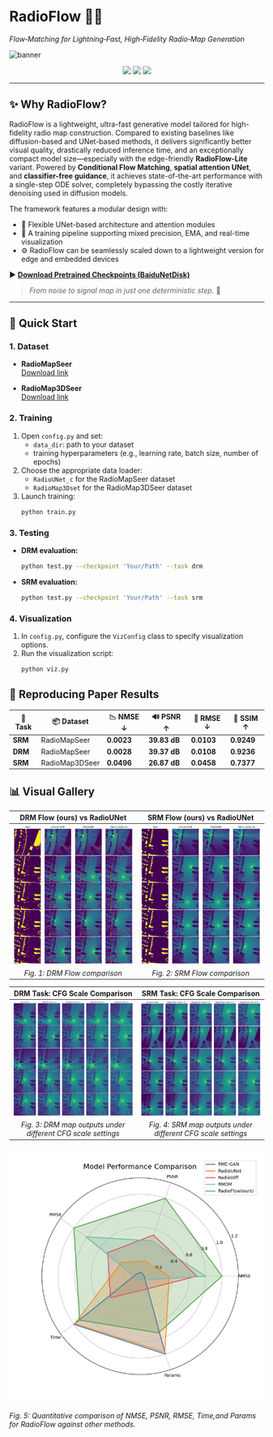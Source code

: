 # RadioFlow 🚀📡  
*Flow‑Matching for Lightning‑Fast, High‑Fidelity Radio‑Map Generation*

![banner](docs/RadioFlow_model.png)

<p align="center">
  <img src="https://img.shields.io/badge/Flow‑Matching-%F0%9F%94%A5-red">
  <img src="https://img.shields.io/badge/One‑Step%20Sampling-%E2%9C%85-00b300">
  <img src="https://img.shields.io/badge/Edge‑Ready-%F0%9F%92%AA-blue">
</p>

---
## ✨ Why RadioFlow?

RadioFlow is a lightweight, ultra-fast generative model tailored for high-fidelity radio map construction. Compared to existing baselines like diffusion-based and UNet-based methods, it delivers significantly better visual quality, drastically reduced inference time, and an exceptionally compact model size—especially with the edge-friendly **RadioFlow-Lite** variant. Powered by **Conditional Flow Matching**, **spatial attention UNet**, and **classifier-free guidance**, it achieves state-of-the-art performance with a single-step ODE solver, completely bypassing the costly iterative denoising used in diffusion models.

The framework features a modular design with:
- 🧱 Flexible UNet-based architecture and attention modules  
- 🧠 A training pipeline supporting mixed precision, EMA, and real-time visualization  
- ⚙️ RadioFlow can be seamlessly scaled down to a lightweight version for edge and embedded devices

▶️ **[Download Pretrained Checkpoints (BaiduNetDisk)](https://pan.baidu.com/s/1uuIglmtNukc6_RjFsE7Z_w?pwd=n8f4)**

> *From noise to signal map in just one deterministic step.* 🚀
---
## 🚀 Quick Start

### 1. Dataset

- **RadioMapSeer**  
  [Download link](https://radiomapseer.github.io/)

- **RadioMap3DSeer**  
  [Download link](https://drive.google.com/file/d/1YW3RyM9KYBe110CXC5aZJJ0MAIti65bY/view)

### 2. Training

1. Open `config.py` and set:
   - `data_dir`: path to your dataset
   - training hyperparameters (e.g., learning rate, batch size, number of epochs)
2. Choose the appropriate data loader:
   - `RadioUNet_c` for the RadioMapSeer dataset  
   - `RadioMap3Dset` for the RadioMap3DSeer dataset
3. Launch training:
   ```bash
   python train.py
   ```

### 3. Testing

- **DRM evaluation:**
  ```bash
  python test.py --checkpoint 'Your/Path' --task drm
  ```
- **SRM evaluation:**
  ```bash
  python test.py --checkpoint 'Your/Path' --task srm
  ```

### 4. Visualization

1. In `config.py`, configure the `VizConfig` class to specify visualization options.
2. Run the visualization script:
   ```bash
   python viz.py
   ```
## 📝 Reproducing Paper Results

| 🧪 Task | 📦 Dataset        | 📉 NMSE ↓  | 🔊 PSNR ↑   | 📏 RMSE ↓  | 🧠 SSIM ↑  |
|--------|-------------------|------------|-------------|------------|------------|
| **SRM** | RadioMapSeer      | **0.0023** | **39.83 dB** | **0.0103** | **0.9249** |
| **DRM** | RadioMapSeer      | **0.0028** | **39.37 dB** | **0.0108** | **0.9236** |
| **SRM** | RadioMap3DSeer    | **0.0496** | **26.87 dB** | **0.0458** | **0.7377** |



## 📊 Visual Gallery
| DRM Flow (ours) vs RadioUNet | SRM Flow (ours) vs RadioUNet |
|:----------------------------:|:----------------------------:|
| ![DRM](Compare_Results/DRM_flow_unet_comparison.png) | ![SRM](Compare_Results/SRM_flow_unet_comparison.png) |
| *Fig. 1: DRM Flow comparison* | *Fig. 2: SRM Flow comparison* |

| DRM Task: CFG Scale Comparison                                          | SRM Task: CFG Scale Comparison                                          |
|:------:|:-------:|
| ![DRM Ablation](Compare_Results/RadioFlow_cfg_drm_comparison.png)       | ![SRM Ablation](Compare_Results/RadioFlow_cfg_srm_comparison.png)       |
| *Fig. 3: DRM map outputs under different CFG scale settings*            | *Fig. 4: SRM map outputs under different CFG scale settings*            |


![Model Performance Comparison](Compare_Results/Model_Performance_Comparison.png)

*Fig. 5: Quantitative comparison of NMSE, PSNR, RMSE, Time,and Params for RadioFlow against other methods.*  
